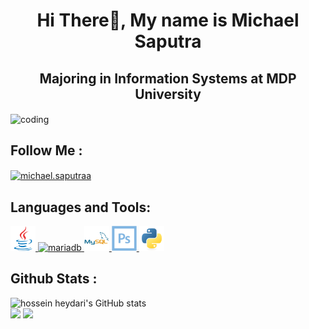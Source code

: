 <h1 align="center"> Hi There👋, My name is Michael Saputra </h1>
<h2 align="center"> Majoring in Information Systems at MDP University </h2>

<img align="center" alt="coding" width="300" src="https://user-images.githubusercontent.com/126872953/223950913-7400263e-0e32-4546-a51f-c01c61631351.png">


<h2 align="left">Follow Me :</h2>
<p align="left">
<a href="https://instagram.com/michael.saputraa" target="blank"><img align="center" src="https://raw.githubusercontent.com/rahuldkjain/github-profile-readme-generator/master/src/images/icons/Social/instagram.svg" alt="michael.saputraa" height="30" width="40" /></a>
</p>

<h2 align="left">Languages and Tools:</h2>
<p align="left"> <a href="https://www.java.com" target="_blank" rel="noreferrer"> <img src="https://raw.githubusercontent.com/devicons/devicon/master/icons/java/java-original.svg" alt="java" width="40" height="40"/> </a> <a href="https://mariadb.org/" target="_blank" rel="noreferrer"> <img src="https://www.vectorlogo.zone/logos/mariadb/mariadb-icon.svg" alt="mariadb" width="40" height="40"/> </a> <a href="https://www.mysql.com/" target="_blank" rel="noreferrer"> <img src="https://raw.githubusercontent.com/devicons/devicon/master/icons/mysql/mysql-original-wordmark.svg" alt="mysql" width="40" height="40"/> </a> <a href="https://www.photoshop.com/en" target="_blank" rel="noreferrer"> <img src="https://raw.githubusercontent.com/devicons/devicon/master/icons/photoshop/photoshop-line.svg" alt="photoshop" width="40" height="40"/> </a> <a href="https://www.python.org" target="_blank" rel="noreferrer"> <img src="https://raw.githubusercontent.com/devicons/devicon/master/icons/python/python-original.svg" alt="python" width="40" height="40"/> </a> </p>

<h2 align="left">Github Stats :</h2>
  <img src="https://github-readme-stats.vercel.app/api?username=MichaelSaputra1&show_icons=true&include_all_commits=true&theme=monokai" alt="hossein heydari's GitHub stats" /><br />
  <img src="https://github-readme-streak-stats.herokuapp.com/?user=MichaelSaputra1&theme=monokai"/>
  <img src="https://github-readme-stats.vercel.app/api/top-langs/?username=MichaelSaputra1&layout=compact&theme=monokai&langs_count=12"/><br />
</p>

<!--
**MichaelSaputra1/MichaelSaputra1** is a ✨ _special_ ✨ repository because its `README.md` (this file) appears on your GitHub profile.

Here are some ideas to get you started:

- 🔭 I’m currently working on ...
- 🌱 I’m currently learning ...
- 👯 I’m looking to collaborate on ...
- 🤔 I’m looking for help with ...
- 💬 Ask me about ...
- 📫 How to reach me: ...
- 😄 Pronouns: ...
- ⚡ Fun fact: ...
-->
